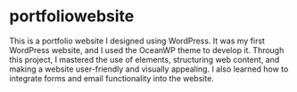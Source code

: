 # portfoliowebsite
This is a portfolio website I designed using WordPress. It was my first WordPress website, and I used the OceanWP theme to develop it. Through this project, I mastered the use of elements, structuring web content, and making a website user-friendly and visually appealing. I also learned how to integrate forms and email functionality into the website.
